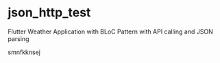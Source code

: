 # json_http_test
 Flutter Weather Application with BLoC Pattern with API calling and JSON parsing












smnfkknsej